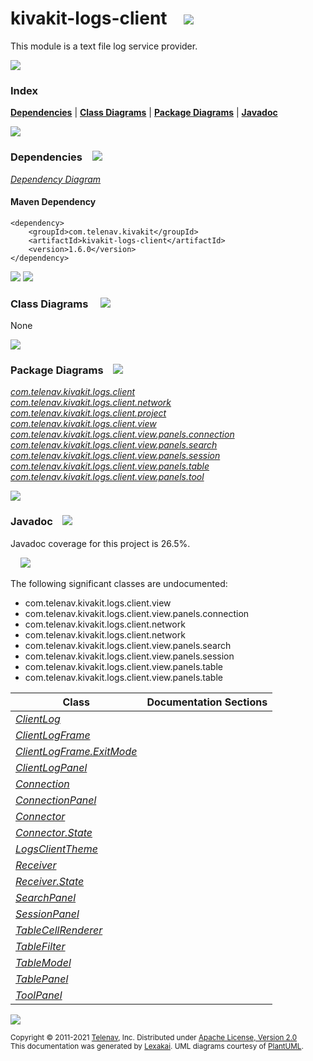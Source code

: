 [//]: # (start-user-text)



[//]: # (end-user-text)

# kivakit-logs-client &nbsp;&nbsp; <img src="https://telenav.github.io/telenav-assets/images/icons//log-32.png" srcset="https://telenav.github.io/telenav-assets/images/icons//log-32-2x.png 2x"/>

This module is a text file log service provider.

<img src="https://telenav.github.io/telenav-assets/images/icons/horizontal-line-512.png" srcset="https://telenav.github.io/telenav-assets/images/separators/horizontal-line-512-2x.png 2x"/>

### Index



[**Dependencies**](#dependencies) | [**Class Diagrams**](#class-diagrams) | [**Package Diagrams**](#package-diagrams) | [**Javadoc**](#javadoc)

<img src="https://telenav.github.io/telenav-assets/images/icons/horizontal-line-512.png" srcset="https://telenav.github.io/telenav-assets/images/separators/horizontal-line-512-2x.png 2x"/>

### Dependencies <a name="dependencies"></a> &nbsp;&nbsp; <img src="https://telenav.github.io/telenav-assets/images/icons/dependencies-32.png" srcset="https://telenav.github.io/telenav-assets/images/icons/dependencies-32-2x.png 2x"/>

[*Dependency Diagram*](https://www.kivakit.org/1.6.0/lexakai/kivakit-stuff/kivakit-remote-log/client/documentation/diagrams/dependencies.svg)

#### Maven Dependency

    <dependency>
        <groupId>com.telenav.kivakit</groupId>
        <artifactId>kivakit-logs-client</artifactId>
        <version>1.6.0</version>
    </dependency>

<img src="https://telenav.github.io/telenav-assets/images/icons/horizontal-line-128.png" srcset="https://telenav.github.io/telenav-assets/images/separators/horizontal-line-128-2x.png 2x"/>

[//]: # (start-user-text)



[//]: # (end-user-text)

<img src="https://telenav.github.io/telenav-assets/images/icons/horizontal-line-128.png" srcset="https://telenav.github.io/telenav-assets/images/separators/horizontal-line-128-2x.png 2x"/>

### Class Diagrams <a name="class-diagrams"></a> &nbsp; &nbsp; <img src="https://telenav.github.io/telenav-assets/images/icons/diagram-40.png" srcset="https://telenav.github.io/telenav-assets/images/icons/diagram-40-2x.png 2x"/>

None

<img src="https://telenav.github.io/telenav-assets/images/icons/horizontal-line-128.png" srcset="https://telenav.github.io/telenav-assets/images/separators/horizontal-line-128-2x.png 2x"/>

### Package Diagrams <a name="package-diagrams"></a> &nbsp;&nbsp; <img src="https://telenav.github.io/telenav-assets/images/icons/box-32.png" srcset="https://telenav.github.io/telenav-assets/images/icons/box-32-2x.png 2x"/>

[*com.telenav.kivakit.logs.client*](https://www.kivakit.org/1.6.0/lexakai/kivakit-stuff/kivakit-remote-log/client/documentation/diagrams/com.telenav.kivakit.logs.client.svg)  
[*com.telenav.kivakit.logs.client.network*](https://www.kivakit.org/1.6.0/lexakai/kivakit-stuff/kivakit-remote-log/client/documentation/diagrams/com.telenav.kivakit.logs.client.network.svg)  
[*com.telenav.kivakit.logs.client.project*](https://www.kivakit.org/1.6.0/lexakai/kivakit-stuff/kivakit-remote-log/client/documentation/diagrams/com.telenav.kivakit.logs.client.project.svg)  
[*com.telenav.kivakit.logs.client.view*](https://www.kivakit.org/1.6.0/lexakai/kivakit-stuff/kivakit-remote-log/client/documentation/diagrams/com.telenav.kivakit.logs.client.view.svg)  
[*com.telenav.kivakit.logs.client.view.panels.connection*](https://www.kivakit.org/1.6.0/lexakai/kivakit-stuff/kivakit-remote-log/client/documentation/diagrams/com.telenav.kivakit.logs.client.view.panels.connection.svg)  
[*com.telenav.kivakit.logs.client.view.panels.search*](https://www.kivakit.org/1.6.0/lexakai/kivakit-stuff/kivakit-remote-log/client/documentation/diagrams/com.telenav.kivakit.logs.client.view.panels.search.svg)  
[*com.telenav.kivakit.logs.client.view.panels.session*](https://www.kivakit.org/1.6.0/lexakai/kivakit-stuff/kivakit-remote-log/client/documentation/diagrams/com.telenav.kivakit.logs.client.view.panels.session.svg)  
[*com.telenav.kivakit.logs.client.view.panels.table*](https://www.kivakit.org/1.6.0/lexakai/kivakit-stuff/kivakit-remote-log/client/documentation/diagrams/com.telenav.kivakit.logs.client.view.panels.table.svg)  
[*com.telenav.kivakit.logs.client.view.panels.tool*](https://www.kivakit.org/1.6.0/lexakai/kivakit-stuff/kivakit-remote-log/client/documentation/diagrams/com.telenav.kivakit.logs.client.view.panels.tool.svg)

<img src="https://telenav.github.io/telenav-assets/images/icons/horizontal-line-128.png" srcset="https://telenav.github.io/telenav-assets/images/separators/horizontal-line-128-2x.png 2x"/>

### Javadoc <a name="javadoc"></a> &nbsp;&nbsp; <img src="https://telenav.github.io/telenav-assets/images/icons/books-24.png" srcset="https://telenav.github.io/telenav-assets/images/icons/books-24-2x.png 2x"/>

Javadoc coverage for this project is 26.5%.  
  
&nbsp; &nbsp; <img src="https://telenav.github.io/telenav-assets/meter-30-96.png" srcset="https://telenav.github.io/telenav-assets/meter-30-96-2x.png 2x"/>


The following significant classes are undocumented:  

- com.telenav.kivakit.logs.client.view  
- com.telenav.kivakit.logs.client.view.panels.connection  
- com.telenav.kivakit.logs.client.network  
- com.telenav.kivakit.logs.client.network  
- com.telenav.kivakit.logs.client.view.panels.search  
- com.telenav.kivakit.logs.client.view.panels.session  
- com.telenav.kivakit.logs.client.view.panels.table  
- com.telenav.kivakit.logs.client.view.panels.table

| Class | Documentation Sections |
|---|---|
| [*ClientLog*](https://www.kivakit.org/1.6.0/javadoc/kivakit-stuff/kivakit.logs.client//////////////////////////////////////////.html) |  |  
| [*ClientLogFrame*](https://www.kivakit.org/1.6.0/javadoc/kivakit-stuff/kivakit.logs.client///////////////////////////////////////////////.html) |  |  
| [*ClientLogFrame.ExitMode*](https://www.kivakit.org/1.6.0/javadoc/kivakit-stuff/kivakit.logs.client////////////////////////////////////////////////////////.html) |  |  
| [*ClientLogPanel*](https://www.kivakit.org/1.6.0/javadoc/kivakit-stuff/kivakit.logs.client////////////////////////////////////////////////////.html) |  |  
| [*Connection*](https://www.kivakit.org/1.6.0/javadoc/kivakit-stuff/kivakit.logs.client///////////////////////////////////////////////////.html) |  |  
| [*ConnectionPanel*](https://www.kivakit.org/1.6.0/javadoc/kivakit-stuff/kivakit.logs.client///////////////////////////////////////////////////////////////////////.html) |  |  
| [*Connector*](https://www.kivakit.org/1.6.0/javadoc/kivakit-stuff/kivakit.logs.client//////////////////////////////////////////////////.html) |  |  
| [*Connector.State*](https://www.kivakit.org/1.6.0/javadoc/kivakit-stuff/kivakit.logs.client////////////////////////////////////////////////////////.html) |  |  
| [*LogsClientTheme*](https://www.kivakit.org/1.6.0/javadoc/kivakit-stuff/kivakit.logs.client////////////////////////////////////////////////////////.html) |  |  
| [*Receiver*](https://www.kivakit.org/1.6.0/javadoc/kivakit-stuff/kivakit.logs.client/////////////////////////////////////////////////.html) |  |  
| [*Receiver.State*](https://www.kivakit.org/1.6.0/javadoc/kivakit-stuff/kivakit.logs.client///////////////////////////////////////////////////////.html) |  |  
| [*SearchPanel*](https://www.kivakit.org/1.6.0/javadoc/kivakit-stuff/kivakit.logs.client///////////////////////////////////////////////////////////////.html) |  |  
| [*SessionPanel*](https://www.kivakit.org/1.6.0/javadoc/kivakit-stuff/kivakit.logs.client/////////////////////////////////////////////////////////////////.html) |  |  
| [*TableCellRenderer*](https://www.kivakit.org/1.6.0/javadoc/kivakit-stuff/kivakit.logs.client////////////////////////////////////////////////////////////////////.html) |  |  
| [*TableFilter*](https://www.kivakit.org/1.6.0/javadoc/kivakit-stuff/kivakit.logs.client//////////////////////////////////////////////////////////////.html) |  |  
| [*TableModel*](https://www.kivakit.org/1.6.0/javadoc/kivakit-stuff/kivakit.logs.client/////////////////////////////////////////////////////////////.html) |  |  
| [*TablePanel*](https://www.kivakit.org/1.6.0/javadoc/kivakit-stuff/kivakit.logs.client/////////////////////////////////////////////////////////////.html) |  |  
| [*ToolPanel*](https://www.kivakit.org/1.6.0/javadoc/kivakit-stuff/kivakit.logs.client///////////////////////////////////////////////////////////.html) |  |  

[//]: # (start-user-text)



[//]: # (end-user-text)

<img src="https://telenav.github.io/telenav-assets/images/icons/horizontal-line-512.png" srcset="https://telenav.github.io/telenav-assets/images/separators/horizontal-line-512-2x.png 2x"/>

<sub>Copyright &#169; 2011-2021 [Telenav](https://telenav.com), Inc. Distributed under [Apache License, Version 2.0](LICENSE)</sub>  
<sub>This documentation was generated by [Lexakai](https://lexakai.org). UML diagrams courtesy of [PlantUML](https://plantuml.com).</sub>
